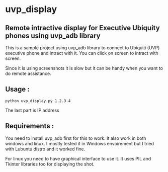 # uvp_display

## Remote intractive display for Executive Ubiquity phones using uvp_adb library
This is a sample project using uvp_adb library to connect to Ubiquiti (UVP) executive phone and 
intract with it. You can click on screen to intract with screen. 

Since it is using screenshots it is slow but it can be handy when you want to do remote 
assistance. 

## Usage : 
```shell
python uvp_display.py 1.2.3.4
```
The last part is IP address 

## Requirements : 
You need to install uvp_adb first for this to work. It also work in both windows and linux. I 
mostly tested it in Windows envoirement but I tried with Lubuntu distro and it worked fine. 

For linux you need to have graphical interface to use it. It uses PIL and Tkinter libraries too 
for displaying the shot. 
